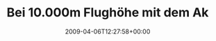 ---
retweeted: false
source: <a href="http://twitter.com" rel="nofollow">Twitter Web Client</a>
entities:
  hashtags:
  - text: exchange
    indices:
    - '103'
    - '112'
  symbols: []
  user_mentions: []
  urls: []
display_text_range:
- '0'
- '112'
favorite_count: '0'
id_str: '1462480048'
truncated: false
retweet_count: '0'
id: '1462480048'
created_at: Mon Apr 06 12:27:58 +0000 2009
favorited: false
full_text: 'Bei 10.000m Flughöhe mit dem Akkuschrauber am Flügel hantieren, muss sich
  vermutlich ähnlich anfühlen. #exchange'
lang: de
tags:
- exchange
- pesos:twitter
date: '2009-04-06T12:27:58+00:00'
src: https://twitter.com/bascht/status/1462480048
original_url: https://twitter.com/bascht/status/1462480048
type: twitter_tweet
text: 'Bei 10.000m Flughöhe mit dem Akkuschrauber am Flügel hantieren, muss sich vermutlich
  ähnlich anfühlen. #exchange'
title: Bei 10.000m Flughöhe mit dem Ak

---